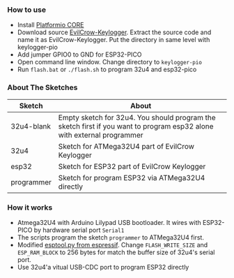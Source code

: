 ### How to use

* Install [Platformio CORE](https://docs.platformio.org/en/latest/core/index.html)
* Download source [EvilCrow-Keylogger](https://github.com/joelsernamoreno/EvilCrow-Keylogger). Extract the source code and name it as EvilCrow-Keylogger. Put the directory in same level with keylogger-pio
* Add jumper GPIO0 to GND for ESP32-PICO
* Open command line window. Change directory to `keylogger-pio`
* Run `flash.bat` or `./flash.sh` to program 32u4 and esp32-pico

### About The Sketches

Sketch | About
------------- | -------------
32u4-blank | Empty sketch for 32u4. You should program the sketch first if you want to program esp32 alone with external programmer
32u4 | Sketch for ATMega32U4 part of EvilCrow Keylogger
esp32 | Sketch for ESP32 part of EvilCrow Keylogger
programmer | Sketch for program ESP32 via ATMega32U4 directly

### How it works

* Atmega32U4 with Arduino Lilypad USB bootloader. It wires with ESP32-PICO by hardware serial port `Serial1`
* The scripts program the sketch `programmer` to ATMega32U4 first. 
* Modified [esptool.py from espressif](https://github.com/AprilBrother/esptool/tree/keylogger). Change `FLASH_WRITE_SIZE` and `ESP_RAM_BLOCK` to 256 bytes for match the buffer size of 32u4's serial port.
* Use 32u4'a vitual USB-CDC port to program ESP32 directly

